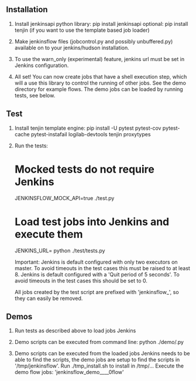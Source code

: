 Installation
------------

1. Install jenkinsapi python library:
   pip install jenkinsapi
   optional: pip install tenjin (if you want to use the template based job loader)

2. Make jenkinsflow files (jobcontrol.py and possibly unbuffered.py) available on to your jenkins/hudson installation.

3. To use the warn_only (experimental) feature, jenkins url must be set in Jenkins configuration.

4. All set! You can now create jobs that have a shell execution step, which will a use this library to control the running of other jobs.
   See the demo directory for example flows. The demo jobs can be loaded by running tests, see below.


Test
----

1. Install tenjin template engine:
   pip install -U pytest pytest-cov pytest-cache pytest-instafail logilab-devtools tenjin proxytypes

2. Run the tests:
   # Mocked tests do not require Jenkins
   JENKINSFLOW_MOCK_API=true ./test.py

   # Load test jobs into Jenkins and execute them
   JENKINS_URL=<your jenkins> python ./test/tests.py

   Important:
   Jenkins is default configured with only two executors on master. To avoid timeouts in the test cases this must be raised to at least 8.
   Jenkins is default configured with a 'Quit period of 5 seconds'. To avoid timeouts in the test cases this should be set to 0.

   All jobs created by the test script are prefixed with 'jenkinsflow_', so they can easily be removed.


Demos
----

1. Run tests as described above to load jobs Jenkins

2. Demo scripts can be executed from command line:
   python ./demo/<demo>.py 

3. Demo scripts can be executed from the loaded jobs
   Jenkins needs to be able to find the scripts, the demo jobs are setup to find the scripts in '/tmp/jenkinsflow'.
   Run ./tmp_install.sh to install in /tmp/...
   Execute the demo flow jobs: 'jenkinsflow_demo__<demo-name>__0flow'
